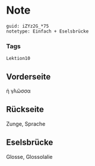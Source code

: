 # Note
```
guid: iZYz2G_*75
notetype: Einfach + Eselsbrücke
```

### Tags
```
Lektion10
```

## Vorderseite
ἡ γλῶσσα

## Rückseite
Zunge, Sprache

## Eselsbrücke
Glosse, Glossolalie
